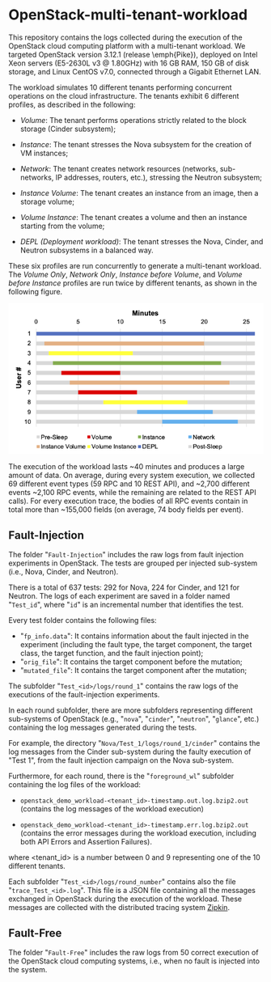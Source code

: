 # OpenStack-multi-tenant-workload


This repository contains the logs collected during the execution of the OpenStack cloud computing platform with a multi-tenant workload. We targeted OpenStack version 3.12.1 (release \emph{Pike}), deployed on Intel Xeon servers (E5-2630L v3 @ 1.80GHz) with 16 GB RAM, 150 GB of disk storage, and Linux CentOS v7.0, connected through a Gigabit Ethernet LAN. 


The workload simulates 10 different tenants performing concurrent operations on the cloud infrastructure.
The tenants exhibit 6 different profiles, as described in the following:

* *Volume*: The tenant performs operations strictly related to the block storage (Cinder subsystem);
 
* *Instance*: The tenant stresses the Nova subsystem for the creation of VM instances;
    
* *Network*: The tenant creates network resources (networks, sub-networks, IP addresses, routers, etc.), stressing the Neutron subsystem;
    
* *Instance Volume*: The tenant creates an instance from an image, then a storage volume;
    
* *Volume Instance*: The tenant creates a volume and then an instance starting from the volume;
    
* *DEPL (Deployment workload)*: The tenant stresses the Nova, Cinder, and Neutron subsystems in a balanced way. 
    
These six profiles are run concurrently to generate a multi-tenant workload. The *Volume Only*, *Network Only*, *Instance before Volume*, and *Volume before Instance* profiles are run twice by different tenants, as shown in the following figure.

![alt text](https://github.com/dessertlab/OpenStack-multi-tenant-workload/blob/main/img/workload.png?raw=true)



The execution of the workload lasts ~40 minutes and produces a large amount of data. On average, during every system execution, we collected 69 different event types (59 RPC and 10 REST API), and ~2,700 different events ~2,100 RPC events, while the remaining are related to the REST API calls). For every execution trace, the bodies of all RPC events contain in total more than ~155,000 fields (on average, 74 body fields per event).

## Fault-Injection

The folder "`Fault-Injection`" includes the raw logs from fault injection experiments in OpenStack. The tests are grouped per injected sub-system (i.e., Nova, Cinder, and Neutron). 

There is a total of 637 tests: 292 for Nova, 224 for Cinder, and 121 for Neutron. The logs of each experiment are saved in a folder named "`Test_id`", where "`id`" is an incremental number that identifies the test. 

Every test folder contains the following files:
* "`fp_info.data`": It contains information about the fault injected in the experiment (including the fault type, the target component, the target class, the target function, and the fault injection point);
* "`orig_file`": It contains the target component before the mutation;
* "`mutated_file`": It contains the target component after the mutation;

The subfolder "`Test_<id>/logs/round_1`" contains the raw logs of the executions of the fault-injection experiments.

In each round subfolder, there are more subfolders representing different sub-systems of OpenStack (e.g., "`nova`", "`cinder`", "`neutron`", "`glance`", etc.) containing the log messages generated during the tests.

For example, the directory "`Nova/Test_1/logs/round_1/cinder`" contains the log messages from the Cinder sub-system during the faulty execution of "Test 1", from the fault injection campaign on the Nova sub-system. 

Furthermore, for each round, there is the "`foreground_wl`" subfolder containing the log files of the workload:

* `openstack_demo_workload-<tenant_id>-timestamp.out.log.bzip2.out` (contains the log messages of the workload execution)

* `openstack_demo_workload-<tenant_id>-timestamp.err.log.bzip2.out` (contains the error messages during the workload execution, including both API Errors and Assertion Failures).

where <tenant_id> is a number between 0 and 9 representing one of the 10 different tenants.

Each subfolder "`Test_<id>/logs/round_number`" contains also the file "`trace_Test_<id>.log`". This file is a JSON file containing all the messages exchanged in OpenStack during the execution of the workload. These messages are collected with the distributed tracing system [Zipkin](https://zipkin.io/).


## Fault-Free

The folder "`Fault-Free`" includes the raw logs from 50 correct execution of the OpenStack cloud computing systems, i.e., when no fault is injected into the system.
